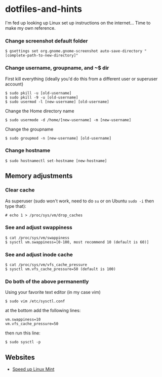 # dotfiles-and-hints
I'm fed up looking up Linux set up instructions on the internet... Time to make my own reference.

### Change screenshot default folder
```
$ gsettings set org.gnome.gnome-screenshot auto-save-directory "[complete-path-to-new-directory]"
```

### Change username, groupname, and ~$ dir
First kill everything (ideally you'd do this from a different user or superuser account)
```
$ sudo pkill -u [old-username]
$ sudo pkill -9 -u [old-username]
$ sudo usermod -l [new-username] [old-username]
```
Change the Home directory name
```
$ sudo usermode -d /home/[new-username] -m [new-username]
```
Change the groupname
```
$ sudo groupmod -n [new-username] [old-username]
```

### Change hostname
```
$ sudo hostnamectl set-hostname [new-hostname]
```

## Memory adjustments

### Clear cache

As superuser (sudo won't work, need to do `su` or on Ubuntu `sudo -i` then type that):

```
# echo 1 > /proc/sys/vm/drop_caches
```

### See and adjust swappiness
```
$ cat /proc/sys/vm/swappiness
$ sysctl vm.swappiness=[0-100, most recommend 10 (default is 60)]
```

### See and adjust inode cache
```
$ cat /proc/sys/vm/vfs_cache_pressure
$ sysctl vm.vfs_cache_pressure=50 (default is 100)
```

### Do both of the above permanently
Using your favorite text editor (in my case vim)
```
$ sudo vim /etc/sysctl.conf
```
at the bottom add the following lines:
```
vm.swappiness=10
vm.vfs_cache_pressure=50
```
then run this line:
```
$ sudo sysctl -p
```


## Websites
* [Speed up Linux Mint](https://easylinuxtipsproject.blogspot.com/p/speed-mint.html#ID1.1)
